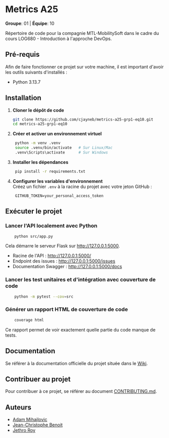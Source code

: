 # Metrics A25

**Groupe**: 01 | **Équipe**: 10

Répertoire de code pour la compagnie MTL-MobilitySoft dans le cadre du cours LOG680 - Introduction à l'approche DevOps.

## Pré-requis

Afin de faire fonctionner ce projet sur votre machine, il est important d'avoir les outils suivants d'installés :

- Python 3.13.7

## Installation

1. **Cloner le dépôt de code**

   ```bash
   git clone https://github.com/cjayneb/metrics-a25-grp1-eq10.git
   cd metrics-a25-grp1-eq10
   ```

2. **Créer et activer un environnement virtuel**

   ```bash
    python -m venv .venv
    source .venv/bin/activate   # Sur Linux/Mac
    .venv\Scripts\activate      # Sur Windows
   ```

3. **Installer les dépendances**

   ```bash
    pip install -r requirements.txt
   ```

4. **Configurer les variables d'environnement**\
   Créez un fichier `.env` à la racine du projet avec votre jeton GitHub :
   ```env
    GITHUB_TOKEN=your_personal_access_token
   ```

## Exécuter le projet

### Lancer l'API localement avec Python

```bash
    python src/app.py
```

Cela démarre le serveur Flask sur http://127.0.0.1:5000.

- Racine de l'API : http://127.0.0.1:5000/
- Endpoint des issues : http://127.0.0.1:5000/issues
- Documentation Swagger : http://127.0.0.1:5000/docs

### Lancer les test unitaires et d'intégration avec couverture de code

```bash
    python -m pytest --cov=src
```

### Générer un rapport HTML de couverture de code

```bash
    coverage html
```

Ce rapport permet de voir exactement quelle partie du code manque de tests.

## Documentation

Se référer à la documentation officielle du projet située dans le [Wiki](https://github.com/cjayneb/metrics-a25-grp1-eq10/wiki).

## Contribuer au projet

Pour contribuer à ce projet, se référer au document [CONTRIBUTING.md](./CONTRIBUTING.md).

## Auteurs

- [Adam Mihajlovic](https://github.com/Funnyadd)
- [Jean-Christophe Benoit](https://github.com/cjayneb)
- [Jethro Roy](https://github.com/JethroRoy)
